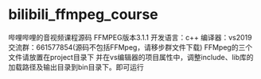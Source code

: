 # bilibili_ffmpeg_course
 哔哩哔哩的音视频课程源码
FFMPEG版本3.1.1
开发语言：c++
编译器：vs2019
交流群：661577854(源码不包括FFMpeg，请移步群文件下载)
FFMpeg的三个文件请放置在project目录下
并在vs编辑器的项目属性中，调整include、lib库的加载路径及输出目录到bin目录下。即可运行
